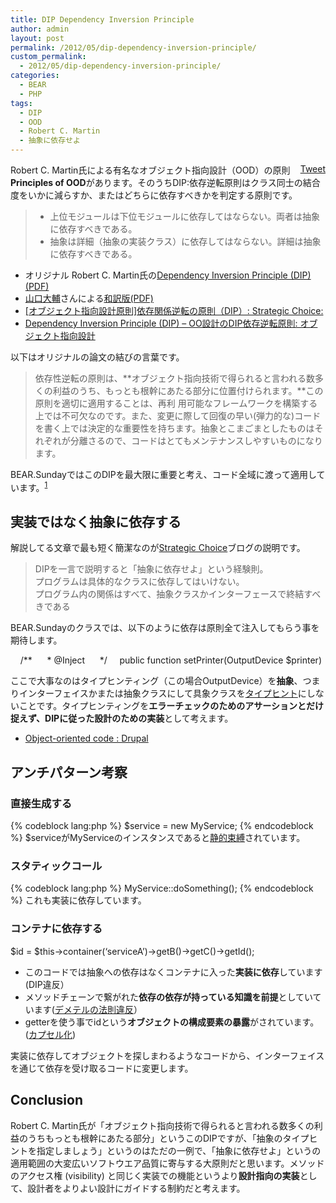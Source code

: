 ```yaml
---
title: DIP Dependency Inversion Principle
author: admin
layout: post
permalink: /2012/05/dip-dependency-inversion-principle/
custom_permalink:
  - 2012/05/dip-dependency-inversion-principle/
categories:
  - BEAR
  - PHP
tags:
  - DIP
  - OOD
  - Robert C. Martin
  - 抽象に依存せよ
---
```

<div style="float: right; margin-left: 10px;">
  <a href="https://twitter.com/share" class="twitter-share-button" data-count="vertical" data-url="http://www.bear-project.net/blog/2012/05/dip%EF%BC%9Adependency-inversion-principle/">Tweet</a>
</div>

Robert C. Martin氏による有名なオブジェクト指向設計（OOD）の原則**Principles of OOD**があります。そのうちDIP:依存逆転原則はクラス同士の結合度をいかに減らすか、またはどちらに依存すべきかを判定する原則です。

> *   上位モジュールは下位モジュールに依存してはならない。両者は抽象に依存すべきである。
> *   抽象は詳細（抽象の実装クラス）に依存してはならない。詳細は抽象に依存すべきである。

*   オリジナル Robert C. Martin氏の[Dependency Inversion Principle (DIP) (PDF)][1]
*   [山口大輔][2]さんによる[和訳版(PDF)][3]
*   [ [オブジェクト指向設計原則]依存関係逆転の原則（DIP）: Strategic Choice: ][4]
*   [Dependency Inversion Principle (DIP) – OO設計のDIP依存逆転原則: オブジェクト指向設計][5]

以下はオリジナルの論文の結びの言葉です。

> 依存性逆転の原則は、**オブジェクト指向技術で得られると言われる数多くの利益のうち、もっとも根幹にあたる部分に位置付けられます。**この原則を適切に適用することは、再利 用可能なフレームワークを構築する上では不可欠なのです。また、変更に際して回復の早い(弾力的な)コードを書く上では決定的な重要性を持ちます。抽象とこまごまとしたものはそれぞれが分離さるので、コードはとてもメンテナンスしやすいものになります。

BEAR.SundayではこのDIPを最大限に重要と考え、コード全域に渡って適用しています。<sup><a href="#footnote_0_1528" id="identifier_0_1528" class="footnote-link footnote-identifier-link" title="実際にフレームワーク開発の前に着手したのがこの実現のためのDI systemのRay.Diです">1</a></sup>

## 実装ではなく抽象に依存する

解説してる文章で最も短く簡潔なのが[Strategic Choice][4]ブログの説明です。

> DIPを一言で説明すると「抽象に依存せよ」という経験則。  
> プログラムは具体的なクラスに依存してはいけない。  
> プログラム内の関係はすべて、抽象クラスかインターフェースで終結すべきである 

BEAR.Sundayのクラスでは、以下のように依存は原則全て注入してもらう事を期待します。

<div class="codecolorer-container php blackboard" style="overflow:auto;white-space:nowrap;width:100%;">
  <div class="php codecolorer">
    &nbsp; &nbsp; <span class="co4">/** &nbsp; &nbsp; &nbsp;* @Inject &nbsp; &nbsp; &nbsp;*/</span> &nbsp; &nbsp; <span class="kw2">public</span> <span class="kw2">function</span> setPrinter<span class="br0">(</span>OutputDevice <span class="re0">$printer</span><span class="br0">)</span> &nbsp; &nbsp; <span class="br0">{</span> &nbsp; &nbsp; &nbsp; &nbsp; <span class="re0">$this</span><span class="sy0">-></span><span class="me1">printer</span> <span class="sy0">=</span> <span class="re0">$printer</span><span class="sy0">;</span> &nbsp; &nbsp; <span class="br0">}</span>
  </div>
</div>

ここで大事なのはタイプヒンティング（この場合OutputDevice）を**抽象**、つまりインターフェイスかまたは抽象クラスにして具象クラスを[タイプヒント][6]にしないことです。タイプヒンティングを**エラーチェックのためのアサーションとだけ捉えず、DIPに従った設計のための実装**として考えます。

*   [Object-oriented code : Drupal][7]

## アンチパターン考察

### 直接生成する

{% codeblock lang:php %}
$service = new MyService;
{% endcodeblock %}
$serviceがMyServiceのインスタンスであると[静的束縛][8]されています。

### スタティックコール

{% codeblock lang:php %}
MyService::doSomething();
{% endcodeblock %}
これも実装に依存しています。

### コンテナに依存する

<div class="codecolorer-container php blackboard" style="overflow:auto;white-space:nowrap;width:100%;">
  <div class="php codecolorer">
    <span class="re0">$id</span> <span class="sy0">=</span> <span class="re0">$this</span><span class="sy0">-></span><span class="me1">container</span><span class="br0">(</span><span class="st_h">&#8216;serviceA&#8217;</span><span class="br0">)</span><span class="sy0">-></span><span class="me1">getB</span><span class="br0">(</span><span class="br0">)</span><span class="sy0">-></span><span class="me1">getC</span><span class="br0">(</span><span class="br0">)</span><span class="sy0">-></span><span class="me1">getId</span><span class="br0">(</span><span class="br0">)</span><span class="sy0">;</span>
  </div>
</div>

*   このコードでは抽象への依存はなくコンテナに入った**実装に依存**しています(DIP違反）
*   メソッドチェーンで繋がれた**依存の依存が持っている知識を前提**としていています([デメテルの法則違反][9]）
*   getterを使う事でidという**オブジェクトの構成要素の暴露**がされています。([カプセル化][10])

実装に依存してオブジェクトを探しまわるようなコードから、インターフェイスを通じて依存を受け取るコードに変更します。

## Conclusion

Robert C. Martin氏が「オブジェクト指向技術で得られると言われる数多くの利益のうちもっとも根幹にあたる部分」というこのDIPですが、「抽象のタイプヒントを指定しましょう」というのはただの一例で、「抽象に依存せよ」というの適用範囲の大変広いソフトウエア品質に寄与する大原則だと思います。メソッドのアクセス権 (visibility) と同じく実装での機能というより**設計指向の実装**として、設計者をよりよい設計にガイドする制約だと考えます。

 [1]: http://www.objectmentor.com/resources/articles/dip.pdf
 [2]: http://www2.ocn.ne.jp/~yamagu/
 [3]: http://www2.ocn.ne.jp/~yamagu/object/DIP-J.pdf
 [4]: http://d.hatena.ne.jp/asakichy/20090128/1233144989
 [5]: http://www.syboos.jp/sysdesign/doc/20080609145612887.html
 [6]: http://php.net/manual/ja/language.oop5.typehinting.php
 [7]: http://drupal.org/node/608152
 [8]: http://ja.wikipedia.org/wiki/%E6%9D%9F%E7%B8%9B_%28%E6%83%85%E5%A0%B1%E5%B7%A5%E5%AD%A6%29
 [9]: http://ja.wikipedia.org/wiki/%E3%83%87%E3%83%A1%E3%83%86%E3%83%AB%E3%81%AE%E6%B3%95%E5%89%87 "LoD"
 [10]: http://ja.wikipedia.org/wiki/%E3%82%AB%E3%83%97%E3%82%BB%E3%83%AB%E5%8C%96